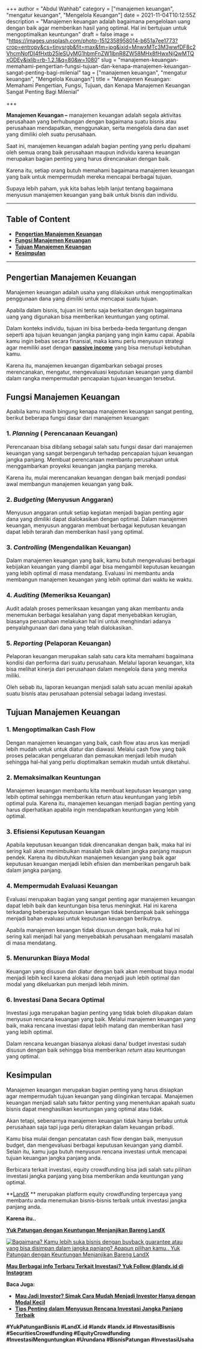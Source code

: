 +++
author = "Abdul Wahhab"
category = ["manajemen keuangan", "mengatur keuangan", "Mengelola Keuangan"]
date = 2021-11-04T10:12:55Z
description = "Manajemen keuangan adalah bagaimana pengelolaan uang dengan baik agar memberikan hasil yang optimal. Hal ini bertujuan untuk mengoptimalkan keuntungan"
draft = false
image = "https://images.unsplash.com/photo-1512358958014-b651a7ee1773?crop=entropy&cs=tinysrgb&fit=max&fm=jpg&ixid=MnwxMTc3M3wwfDF8c2VhcmNofDI4fHxtb25leSUyMG1hbmFnZW1lbnR8ZW58MHx8fHwxNjQwMTQxODEy&ixlib=rb-1.2.1&q=80&w=1080"
slug = "manajemen-keuangan-memahami-pengertian-fungsi-tujuan-dan-kenapa-manajemen-keuangan-sangat-penting-bagi-milenial"
tag = ["manajemen keuangan", "mengatur keuangan", "Mengelola Keuangan"]
title = "Manajemen Keuangan: Memahami Pengertian, Fungsi, Tujuan, dan Kenapa Manajemen Keuangan Sangat Penting Bagi Milenial"

+++


**Manajemen Keuangan –** manajemen keuangan adalah segala aktivitas perusahaan yang berhubungan dengan bagaimana suatu bisnis atau perusahaan mendapatkan, menggunakan, serta mengelola dana dan aset yang dimiliki oleh suatu perusahaan.

Saat ini, manajemen keuangan adalah bagian penting yang perlu dipahami oleh semua orang baik perusahaan maupun individu karena keuangan merupakan bagian penting yang harus direncanakan dengan baik.

Karena itu, setiap orang butuh memahami bagaimana manajemen keuangan yang baik untuk mempermudah mereka mencapai berbagai tujuan.

Supaya lebih paham, yuk kita bahas lebih lanjut tentang bagaimana menyusun manajemen keuangan yang baik untuk bisnis dan individu.

---

## Table of Content

* **[Pengertian Manajemen Keuangan](#pengertian-manajemen-keuangan)**
* **[Fungsi Manajemen Keuangan](#fungsi-manajemen-keuangan)**
* **[Tujuan Manajemen Keuangan](#tujuan-manajemen-keuangan)**
* **[Kesimpulan](#kesiimpulan)**

---

## Pengertian Manajemen Keuangan

Manajemen keuangan adalah usaha yang dilakukan untuk mengoptimalkan penggunaan dana yang dimiliki untuk mencapai suatu tujuan.

Apabila dalam bisnis, tujuan ini tentu saja berkaitan dengan bagaimana uang yang digunakan bisa memberikan keuntungan yang optimal.

Dalam konteks individu, tujuan ini bisa berbeda-beda tergantung dengan seperti apa tujuan keuangan jangka panjang yang ingin kamu capai. Apabila kamu ingin bebas secara finansial, maka kamu perlu menyusun strategi agar memiliki aset dengan [**passive income**](https://landx.id/project/) yang bisa menutupi kebutuhan kamu.

Karena itu, manajemen keuangan digambarkan sebagai proses merencanakan, mengatur, mengevaluasi keputusan keuangan yang diambil dalam rangka mempermudah pencapaian tujuan keuangan tersebut.

## Fungsi Manajemen Keuangan

Apabila kamu masih bingung kenapa manajemen keuangan sangat penting, berikut beberapa fungsi dasar dari manajemen keuangan:

### 1. _Planning_ ( Perencanaan Keuangan)

Perencanaan bisa dibilang sebagai salah satu fungsi dasar dari manajemen keuangan yang sangat berpengaruh terhadap pencapaian tujuan keuangan jangka panjang. Membuat perencanaan membantu perusahaan untuk menggambarkan proyeksi keuangan jangka panjang mereka.

Karena itu, mulai merencanakan keuangan dengan baik menjadi pondasi awal membangun manajemen keuangan yang baik.

### 2. _Budgeting_ (Menyusun Anggaran)

Menyusun anggaran untuk setiap kegiatan menjadi bagian penting agar dana yang dimiliki dapat dialokasikan dengan optimal. Dalam manajemen keuangan, menyusun anggaran membuat berbagai keputusan keuangan dapat lebih terarah dan memberikan hasil yang optimal.

### 3. _Controlling_ (Mengendalikan Keuangan)

Dalam manajemen keuangan yang baik, kamu butuh mengevaluasi berbagai kebijakan keuangan yang diambil agar bisa mengambil keputusan keuangan yang lebih optimal di masa mendatang. Evaluasi ini membantu anda membangun manajemen keuangan yang lebih optimal dari waktu ke waktu.

### 4. _Auditing_ (Memeriksa Keuangan)

Audit adalah proses pemeriksaan keuangan yang akan membantu anda menemukan berbagai kesalahan yang dapat menyebabkan kerugian, biasanya perusahaan melakukan hal ini untuk menghindari adanya penyalahgunaan dari dana yang telah dialokasikan.

### 5. _Reporting_ (Pelaporan Keuangan)

Pelaporan keuangan merupakan salah satu cara kita memahami bagaimana kondisi dan performa dari suatu perusahaan. Melalui laporan keuangan, kita bisa melihat kinerja dari perusahaan dalam mengelola dana yang mereka miliki.

Oleh sebab itu, laporan keuangan menjadi salah satu acuan menilai apakah suatu bisnis atau perusahaan potensial sebagai ladang investasi.

## Tujuan Manajemen Keuangan

### 1. Mengoptimalkan Cash Flow

Dengan manajemen keuangan yang baik, cash flow atau arus kas menjadi lebih mudah untuk untuk diatur dan diawasi. Melalui cash flow yang baik proses pelacakan pengeluaran dan pemasukan menjadi lebih mudah sehingga hal-hal yang perlu dioptimalkan semakin mudah untuk diketahui.

### 2. Memaksimalkan Keuntungan

Manajemen keuangan membantu kita membuat keputusan keuangan yang lebih optimal sehingga memberikan return atau keuntungan yang lebih optimal pula. Karena itu, manajemen keuangan menjadi bagian penting yang harus diperhatikan apabila ingin mendapatkan keuntungan yang lebih optimal.

### 3. Efisiensi Keputusan Keuangan

Apabila keputusan keuangan tidak direncanakan dengan baik, maka hal ini sering kali akan menimbulkan masalah baik dalam jangka panjang maupun pendek. Karena itu dibutuhkan manajemen keuangan yang baik agar keputusan keuangan menjadi lebih efisien dan memberikan pengaruh baik dalam jangka panjang.

### 4. Mempermudah Evaluasi Keuangan

Evaluasi merupakan bagian yang sangat penting agar manajemen keuangan dapat lebih baik dan keuntungan bisa terus meningkat. Hal ini karena terkadang beberapa keputusan keuangan tidak berdampak baik sehingga menjadi bahan evaluasi untuk keputusan keuangan berikutnya.

Apabila manajemen keuangan tidak disusun dengan baik, maka hal ini sering kali menjadi hal yang menyebabkah perusahaan mengalami masalah di masa mendatang.

### 5. Menurunkan Biaya Modal

Keuangan yang disusun dan diatur dengan baik akan membuat biaya modal menjadi lebih kecil karena alokasi dana menjadi jauh lebih optimal dan modal yang dikeluarkan pun menjadi lebih minim.

### 6. Investasi Dana Secara Optimal

Investasi juga merupakan bagian penting yang tidak boleh dilupakan dalam menyusun rencana keuangan yang baik. Melalui manajemen keuangan yang baik, maka rencana investasi dapat lebih matang dan memberikan hasil yang lebih optimal.

Dalam rencana keuangan biasanya alokasi dana/ budget investasi sudah disusun dengan baik sehingga bisa memberikan _return_ atau keuntungan yang optimal.

## Kesimpulan

Manajemen keuangan merupakan bagian penting yang harus disiapkan agar mempermudah tujuan keuangan yang diinginkan tercapai. Manajemen keuangan menjadi salah satu faktor penting yang menentukan apakah suatu bisnis dapat menghasilkan keuntungan yang optimal atau tidak.

Akan tetapi, sebenarnya manajemen keuangan tidak hanya berlaku untuk perusahaan saja tapi juga perlu diterapkan dalam keuangan pribadi.

Kamu bisa mulai dengan pencatatan cash flow dengan baik, menyusun budget, dan mengevaluasi berbagai keputusan keuangan yang diambil. Selain itu, kamu juga butuh menyusun rencana investasi untuk mencapai tujuan keuangan jangka panjang anda.

Berbicara terkait investasi, equity crowdfunding bisa jadi salah satu pilihan investasi jangka panjang yang bisa memberikan anda keuntungan yang optimal.

**[LandX](https://landx.id/) ** merupakan platform equity crowdfunding terpercaya yang membantu anda menemukan  bisnis-bisnis terbaik untuk investasi jangka panjang anda.

**Karena itu..**

[**Yuk Patungan  dengan Keuntungan Menjanjikan Bareng LandX**](https://landx.id/project/)

[![Bagaimana? Kamu lebih suka bisnis dengan buyback guarantee atau yang bisa disimpan dalam jangka panjang? Apapun pilihan kamu.. Yuk Patungan  dengan Keuntungan Menjanjikan Bareng LandX](https://accountgram-production.sfo2.cdn.digitaloceanspaces.com/landx_ghost/2021/10/Equity-Crowdfunding-di-Indonesia-1--3.png)](https://landx.id/project/#/ximi)

[**Mau Berbagai info Terbaru Terkait Investasi? Yuk Follow @landx.id di Instagram**](https://www.instagram.com/landx.id/?utm_medium=copy_link)

**Baca Juga:**

* ****[**Mau Jadi Investor? Simak Cara Mudah Menjadi Investor Hanya dengan Modal Kecil**](https://landx.id/blog/cara-menjadi-investor/)****
* ****[**Tips Penting dalam Menyusun Rencana Investasi Jangka Panjang Terbaik**](https://landx.id/blog/investasi-jangka-panjang-adalah/)****

**#YukPatunganBisnis    #LandX.id    #landx         #landx.id    #InvestasiBisnis  #SecuritiesCrowdfunding   #EquityCrowdfunding    #InvestasiMenguntungkan     #Urundana    #BisnisPatungan    #InvestasiUsaha**

